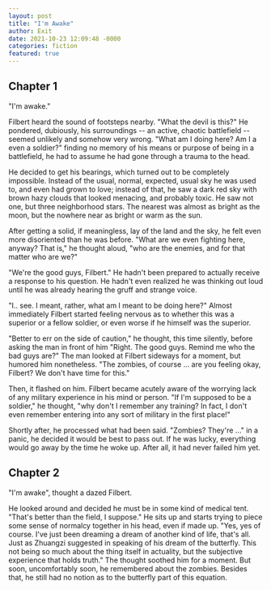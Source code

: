 ```yaml
---
layout: post
title: "I'm Awake"
author: Exit
date: 2021-10-23 12:09:48 -0000
categories: fiction
featured: true
---
```



## Chapter 1

"I'm awake."  

Filbert heard the sound of footsteps nearby.  "What the devil is this?"  He pondered, dubiously, his surroundings -- an active, chaotic battlefield -- seemed unlikely and somehow very wrong.  "What am I doing here?  Am I a even a soldier?"   finding no memory of his means or purpose of being in a battlefield, he had to assume he had gone through a trauma to the head.

He decided to get his bearings, which turned out to be completely impossible.  Instead of the usual, normal, expected, usual sky he was used to, and even had grown to love; instead of that, he saw a dark red sky with brown hazy clouds that looked menacing, and probably toxic.  He saw not one, but three neighborhood stars.  The nearest was almost as bright as the moon, but the nowhere near as bright or warm as the sun.

After getting a solid, if meaningless, lay of the land and the sky, he felt even more disoriented than he was before.  "What are we even fighting here, anyway?  That is,"  he thought aloud, "who are the enemies, and for that matter who are we?" 

"We're the good guys, Filbert."  He hadn't been prepared to actually receive a response to his question.  He hadn't even realized he was thinking out loud until he was already hearing the gruff and strange voice.  

"I..  see.  I meant, rather, what am I meant to be doing here?"  Almost immediately Filbert started feeling nervous as to whether this was a superior or a fellow soldier, or even worse if he himself was the superior.  

"Better to err on the side of caution,"  he thought, this time silently, before asking the man in front of him "Right.  The good guys.  Remind me who the bad guys are?"  The man looked at Filbert sideways for a moment, but humored him nonetheless.  "The zombies, of course ...  are you feeling okay, Filbert?  We don't have time for this."  

Then, it flashed on him.  Filbert became acutely aware of the worrying lack of any military experience in his mind or person.  "If I'm supposed to be a soldier,"  he thought, "why don't I remember any training?  In fact, I don't even remember entering into any sort of military in the first place!" 

Shortly after, he processed what had been said.  "Zombies?  They're ..."  in a panic, he decided it would be best to pass out.  If he was lucky, everything would go away by the time he woke up.  After all, it had never failed him yet.

## Chapter 2

"I'm awake", thought a dazed Filbert.  

He looked around and decided he must be in some kind of medical tent.  "That's better than the field, I suppose."  He sits up and starts trying to piece some sense of normalcy together in his head, even if made up.  "Yes, yes of course.  I've just been dreaming a dream of another kind of life, that's all.  Just as Zhuangzi suggested in speaking of his dream of the butterfly.  This not being so much about the thing itself in actuality, but the subjective experience that holds truth."  The thought soothed him for a moment.  But soon, uncomfortably soon, he remembered about the zombies.  Besides that, he still had no notion as to the butterfly part of this equation.
